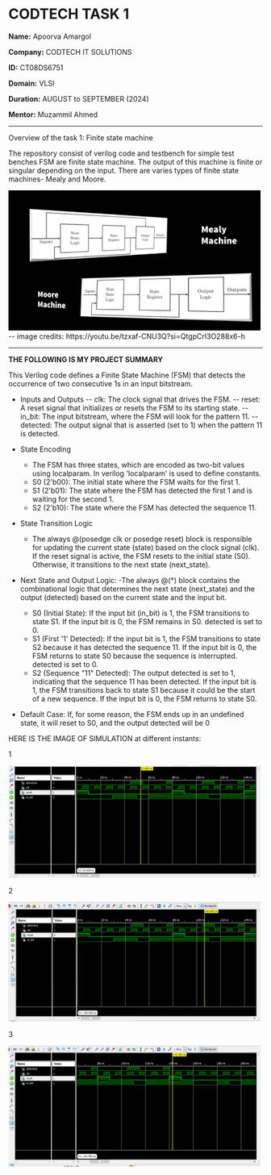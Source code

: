 # CODTECH TASK 1
**Name:** Apoorva Amargol

**Company:** CODTECH IT SOLUTIONS

**ID:** CT08DS6751

**Domain:** VLSI

**Duration:** AUGUST to SEPTEMBER (2024)

**Mentor:** Muzammil Ahmed

________
  Overview of the task 1: Finite state machine

  
The repository consist of verilog code and testbench for simple test benches
FSM are finite state machine.
The output of this machine is finite or singular depending on the input.
There are varies types of finite state machines- Mealy and Moore.

<img src="mealyandmoore.png" width="500" />
-- image credits: https://youtu.be/tzxaf-CNU3Q?si=QtgpCrI3O288x6-h

-----------
 __THE FOLLOWING IS MY PROJECT SUMMARY__
 
This Verilog code defines a Finite State Machine (FSM) that detects the occurrence of two consecutive 1s in an input bitstream. 
- Inputs and Outputs
-- clk: The clock signal that drives the FSM.
-- reset: A reset signal that initializes or resets the FSM to its starting state.
-- in_bit: The input bitstream, where the FSM will look for the pattern 11.
-- detected: The output signal that is asserted (set to 1) when the pattern 11 is detected.

- State Encoding
  - The FSM has three states, which are encoded as two-bit values using localparam. In verilog 'localparam' is used to define constants.
  - S0 (2'b00): The initial state where the FSM waits for the first 1.
  - S1 (2'b01): The state where the FSM has detected the first 1 and is waiting for the second 1.
  - S2 (2'b10): The state where the FSM has detected the sequence 11.

- State Transition Logic
  - The always @(posedge clk or posedge reset) block is responsible for updating the current state (state) based on the clock signal (clk). If the reset signal is active, the FSM resets to the initial state (S0). Otherwise, it transitions to the next state (next_state).
  
- Next State and Output Logic:
  -The always @(*) block contains the combinational logic that determines the next state (next_state) and the output (detected) based on the current state and the input bit.
  - S0 (Initial State): If the input bit (in_bit) is 1, the FSM transitions to state S1. If the input bit is 0, the FSM remains in S0. detected is set to 0.
  - S1 (First '1' Detected): If the input bit is 1, the FSM transitions to state S2 because it has detected the sequence 11. If the input bit is 0, the FSM returns to state S0 because the sequence is interrupted. detected is set to 0.
  - S2 (Sequence "11" Detected): The output detected is set to 1, indicating that the sequence 11 has been detected. If the input bit is 1, the FSM transitions back to state S1 because it could be the start of a new sequence. If the input bit is 0, the FSM returns to state S0.

- Default Case: If, for some reason, the FSM ends up in an undefined state, it will reset to S0, and the output detected will be 0

HERE IS THE IMAGE OF SIMULATION at different instants:

1

<img src="verilog1.png" width="500">

2

<IMG SRC="verilog11.png" width="500">

3

<img  src="verilog12.png" width="500">
